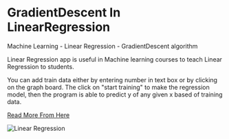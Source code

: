 # GradientDescent In LinearRegression

Machine Learning - Linear Regression - GradientDescent algorithm

Linear Regression app is useful in Machine learning courses to teach Linear Regression to students. 

You can add train data either by entering number in text box or by clicking on the graph board.
The click on "start training" to make the regression model,
then the program is able to predict y of any given x based of training data.

[Read More From Here](http://m-shaeri.ir/blog/gradient-descent-algorithm-for-linear-regression/)


![Linear Regression](https://m-shaeri.ir/blog/wp-content/uploads/2021/05/GradiantDicent.gif)



